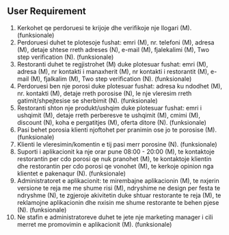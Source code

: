 ##  User Requirement
1.  Kerkohet qe perdoruesi te krijoje dhe verifikoje nje llogari (M). (funksionale)
2.  Perdoruesi duhet te plotesoje fushat: emri (M), nr. telefoni (M), adresa (M), detaje shtese rreth adreses (N), e-mail (M), fjalekalimi (M), Two step verification (N). (funksionale)
3.  Restoranti duhet te regjistrohet (M) duke plotesuar fushat: emri (M), adresa (M), nr kontakti i manaxherit (M), nr kontakti i restorantit (M), e-mail (M), fjalkalim (M), Two step verification (N). (funksionale)
4.  Perdoruesi ben nje porosi duke plotesuar fushat: adresa ku ndodhet (M), nr. kontakti (M), detaje rreth porosise (N),  le nje vleresim rreth gatimit/shpejtesise se sherbimit (N). (funksionale)
5.  Restoranti shton nje produkt/ushqim duke plotesuar fushat: emri i ushqimit (M), detaje rreth perberesve te ushqimit (M), cmimi (M), discount (N), koha e pergatitjes (M), oferta ditore (N). (funksionale)
6.  Pasi behet porosia klienti njoftohet per pranimin ose jo te porosise (M). (funksionale)
7.  Klienti le vleresimin/komentin e tij pasi merr porosine (N). (funksionale)
8.  Suporti i aplikacionit ka nje orar pune 08:00 - 20:00 (M), te kontaktoje restorantin per cdo porosi qe nuk pranohet (M), te kontaktoje klientin dhe restorantin per cdo porosi qe vonohet (M), te kerkoje opinion nga klientet e pakenaqur (N). (funksionale)
9.  Administratoret e aplikacionit: te mirembajne aplikacionin (M), te nxjerin versione te reja me me shume risi (M), ndryshime ne design per festa te ndryshme (N), te zgjeroje akivitetin duke shtuar restorante te reja (M), te reklamojne aplikacionin dhe nxisin me shume restorante te behen pjese (N). (funksionale)
10.  Ne stafin e administratoreve duhet te jete nje marketing manager i cili merret me promovimin e aplikacionit (M). (funksionale)









